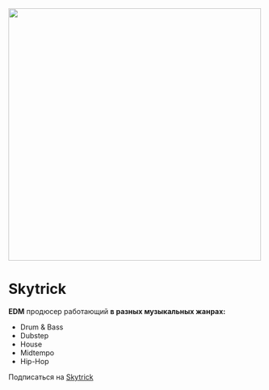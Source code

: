 <image src="https://sun9-76.userapi.com/impg/tn2ER5FLXC3wBORERwevclygCk5ZmkIaY8je8g/-fReX-AOgGw.jpg?size=2560x2560&quality=95&sign=dc9a9eea53d587fafeb939c8af567af8&type=album" width="500" height="500">

# Skytrick #
  
__EDM__ продюсер работающий **в разных музыкальных жанрах:**
- Drum & Bass
- Dubstep
- House
- Midtempo
- Hip-Hop

 Подписаться на [Skytrick](https://vk.com/skytrick.music "ВК")
